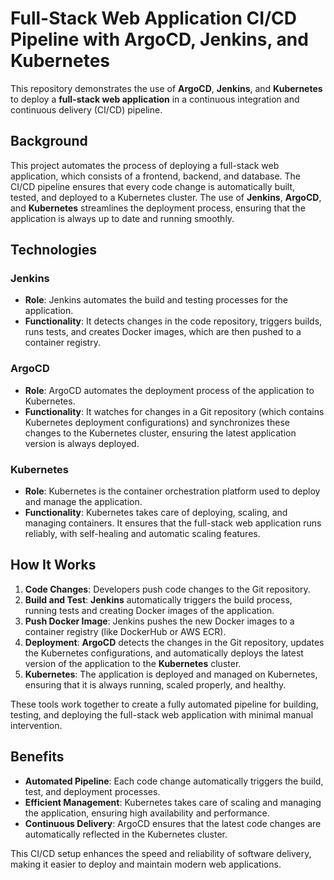 # Full-Stack Web Application CI/CD Pipeline with ArgoCD, Jenkins, and Kubernetes

This repository demonstrates the use of **ArgoCD**, **Jenkins**, and **Kubernetes** to deploy a **full-stack web application** in a continuous integration and continuous delivery (CI/CD) pipeline.

## Background

This project automates the process of deploying a full-stack web application, which consists of a frontend, backend, and database. The CI/CD pipeline ensures that every code change is automatically built, tested, and deployed to a Kubernetes cluster. The use of **Jenkins**, **ArgoCD**, and **Kubernetes** streamlines the deployment process, ensuring that the application is always up to date and running smoothly.

## Technologies

### Jenkins
- **Role**: Jenkins automates the build and testing processes for the application.
- **Functionality**: It detects changes in the code repository, triggers builds, runs tests, and creates Docker images, which are then pushed to a container registry.



### ArgoCD
- **Role**: ArgoCD automates the deployment process of the application to Kubernetes.
- **Functionality**: It watches for changes in a Git repository (which contains Kubernetes deployment configurations) and synchronizes these changes to the Kubernetes cluster, ensuring the latest application version is always deployed.


### Kubernetes
- **Role**: Kubernetes is the container orchestration platform used to deploy and manage the application.
- **Functionality**: Kubernetes takes care of deploying, scaling, and managing containers. It ensures that the full-stack web application runs reliably, with self-healing and automatic scaling features.



## How It Works

1. **Code Changes**: Developers push code changes to the Git repository.
2. **Build and Test**: **Jenkins** automatically triggers the build process, running tests and creating Docker images of the application.
3. **Push Docker Image**: Jenkins pushes the new Docker images to a container registry (like DockerHub or AWS ECR).
4. **Deployment**: **ArgoCD** detects the changes in the Git repository, updates the Kubernetes configurations, and automatically deploys the latest version of the application to the **Kubernetes** cluster.
5. **Kubernetes**: The application is deployed and managed on Kubernetes, ensuring that it is always running, scaled properly, and healthy.

These tools work together to create a fully automated pipeline for building, testing, and deploying the full-stack web application with minimal manual intervention.

## Benefits

- **Automated Pipeline**: Each code change automatically triggers the build, test, and deployment processes.
- **Efficient Management**: Kubernetes takes care of scaling and managing the application, ensuring high availability and performance.
- **Continuous Delivery**: ArgoCD ensures that the latest code changes are automatically reflected in the Kubernetes cluster.

This CI/CD setup enhances the speed and reliability of software delivery, making it easier to deploy and maintain modern web applications.
